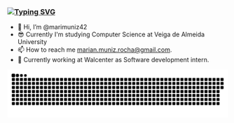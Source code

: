 ### [![Typing SVG](https://readme-typing-svg.demolab.com?font=Quack&pause=1000&random=false&width=435&lines=My+Profile+%E2%98%80)](https://git.io/typing-svg)

- 👋 Hi, I’m @marimuniz42
- 😎 Currently I'm studying Computer Science at Veiga de Almeida University
- 📫 How to reach me marian.muniz.rocha@gmail.com.
- 💼 Currently working at Walcenter as Software development intern.

<picture align="center">
  <source media="(prefers-color-scheme: dark)" srcset="https://raw.githubusercontent.com/marimuniz42/marimuniz42/output/github-contribution-grid-snake-dark.svg">
  <source media="(prefers-color-scheme: light)" srcset="https://raw.githubusercontent.com/marimuniz42/marimuniz42/output/github-contribution-grid-snake-dark.svg">
  <img align="center" alt="github contribution grid snake animation" src="https://raw.githubusercontent.com/marimuniz42/marimuniz42/output/github-contribution-grid-snake.svg">
</picture>
